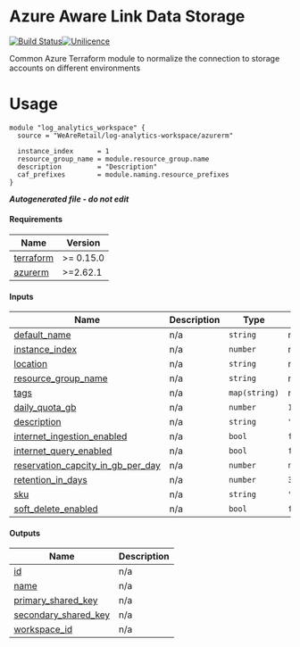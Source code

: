 # Azure Aware Link Data Storage

[![Build Status](https://dev.azure.com/weareretail/Tooling/_apis/build/status/mod_azu_databricks_data?repoName=mod_azu_log_analytics_workspace&branchName=master)](https://dev.azure.com/weareretail/Tooling/_build/latest?definitionId=11&repoName=mod_azu_log_analytics_workspace&branchName=master)[![Unilicence](https://img.shields.io/badge/licence-The%20Unilicence-green)](LICENCE)

Common Azure Terraform module to normalize the connection to storage accounts on different environments

# Usage

```hcl
module "log_analytics_workspace" {
  source = "WeAreRetail/log-analytics-workspace/azurerm"

  instance_index      = 1
  resource_group_name = module.resource_group.name
  description         = "Description"
  caf_prefixes        = module.naming.resource_prefixes
}
```

***Autogenerated file - do not edit***

#### Requirements

| Name | Version |
|------|---------|
| <a name="requirement_terraform"></a> [terraform](#requirement\_terraform) | >= 0.15.0 |
| <a name="requirement_azurerm"></a> [azurerm](#requirement\_azurerm) | >=2.62.1 |

#### Inputs

| Name | Description | Type | Default | Required |
|------|-------------|------|---------|:--------:|
| <a name="input_default_name"></a> [default\_name](#input\_default\_name) | n/a | `string` | n/a | yes |
| <a name="input_instance_index"></a> [instance\_index](#input\_instance\_index) | n/a | `number` | n/a | yes |
| <a name="input_location"></a> [location](#input\_location) | n/a | `string` | n/a | yes |
| <a name="input_resource_group_name"></a> [resource\_group\_name](#input\_resource\_group\_name) | n/a | `string` | n/a | yes |
| <a name="input_tags"></a> [tags](#input\_tags) | n/a | `map(string)` | n/a | yes |
| <a name="input_daily_quota_gb"></a> [daily\_quota\_gb](#input\_daily\_quota\_gb) | n/a | `number` | `1` | no |
| <a name="input_description"></a> [description](#input\_description) | n/a | `string` | `""` | no |
| <a name="input_internet_ingestion_enabled"></a> [internet\_ingestion\_enabled](#input\_internet\_ingestion\_enabled) | n/a | `bool` | `false` | no |
| <a name="input_internet_query_enabled"></a> [internet\_query\_enabled](#input\_internet\_query\_enabled) | n/a | `bool` | `false` | no |
| <a name="input_reservation_capcity_in_gb_per_day"></a> [reservation\_capcity\_in\_gb\_per\_day](#input\_reservation\_capcity\_in\_gb\_per\_day) | n/a | `number` | `null` | no |
| <a name="input_retention_in_days"></a> [retention\_in\_days](#input\_retention\_in\_days) | n/a | `number` | `30` | no |
| <a name="input_sku"></a> [sku](#input\_sku) | n/a | `string` | `"PerGB2018"` | no |
| <a name="input_soft_delete_enabled"></a> [soft\_delete\_enabled](#input\_soft\_delete\_enabled) | n/a | `bool` | `false` | no |

#### Outputs

| Name | Description |
|------|-------------|
| <a name="output_id"></a> [id](#output\_id) | n/a |
| <a name="output_name"></a> [name](#output\_name) | n/a |
| <a name="output_primary_shared_key"></a> [primary\_shared\_key](#output\_primary\_shared\_key) | n/a |
| <a name="output_secondary_shared_key"></a> [secondary\_shared\_key](#output\_secondary\_shared\_key) | n/a |
| <a name="output_workspace_id"></a> [workspace\_id](#output\_workspace\_id) | n/a |
